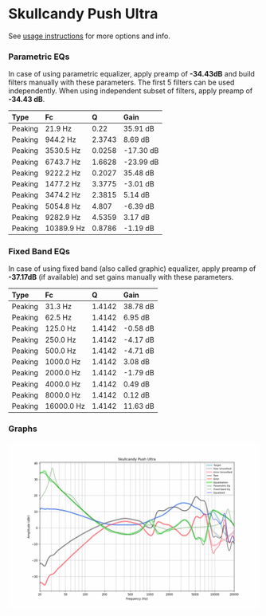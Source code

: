 # Skullcandy Push Ultra
See [usage instructions](https://github.com/jaakkopasanen/AutoEq#usage) for more options and info.

### Parametric EQs
In case of using parametric equalizer, apply preamp of **-34.43dB** and build filters manually
with these parameters. The first 5 filters can be used independently.
When using independent subset of filters, apply preamp of **-34.43 dB**.

| Type    | Fc         |      Q | Gain      |
|:--------|:-----------|:-------|:----------|
| Peaking | 21.9 Hz    | 0.22   | 35.91 dB  |
| Peaking | 944.2 Hz   | 2.3743 | 8.69 dB   |
| Peaking | 3530.5 Hz  | 0.0258 | -17.30 dB |
| Peaking | 6743.7 Hz  | 1.6628 | -23.99 dB |
| Peaking | 9222.2 Hz  | 0.2027 | 35.48 dB  |
| Peaking | 1477.2 Hz  | 3.3775 | -3.01 dB  |
| Peaking | 3474.2 Hz  | 2.3815 | 5.14 dB   |
| Peaking | 5054.8 Hz  | 4.807  | -6.39 dB  |
| Peaking | 9282.9 Hz  | 4.5359 | 3.17 dB   |
| Peaking | 10389.9 Hz | 0.8786 | -1.19 dB  |

### Fixed Band EQs
In case of using fixed band (also called graphic) equalizer, apply preamp of **-37.17dB**
(if available) and set gains manually with these parameters.

| Type    | Fc         |      Q | Gain     |
|:--------|:-----------|:-------|:---------|
| Peaking | 31.3 Hz    | 1.4142 | 38.78 dB |
| Peaking | 62.5 Hz    | 1.4142 | 6.95 dB  |
| Peaking | 125.0 Hz   | 1.4142 | -0.58 dB |
| Peaking | 250.0 Hz   | 1.4142 | -4.17 dB |
| Peaking | 500.0 Hz   | 1.4142 | -4.71 dB |
| Peaking | 1000.0 Hz  | 1.4142 | 3.08 dB  |
| Peaking | 2000.0 Hz  | 1.4142 | -1.79 dB |
| Peaking | 4000.0 Hz  | 1.4142 | 0.49 dB  |
| Peaking | 8000.0 Hz  | 1.4142 | 0.12 dB  |
| Peaking | 16000.0 Hz | 1.4142 | 11.63 dB |

### Graphs
![](./Skullcandy%20Push%20Ultra.png)